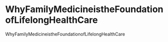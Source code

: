 # WhyFamilyMedicineistheFoundationofLifelongHealthCare
WhyFamilyMedicineistheFoundationofLifelongHealthCare
